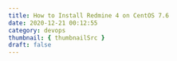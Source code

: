 ```yaml
---
title: How to Install Redmine 4 on CentOS 7.6
date: 2020-12-21 00:12:55
category: devops
thumbnail: { thumbnailSrc }
draft: false
---
```



